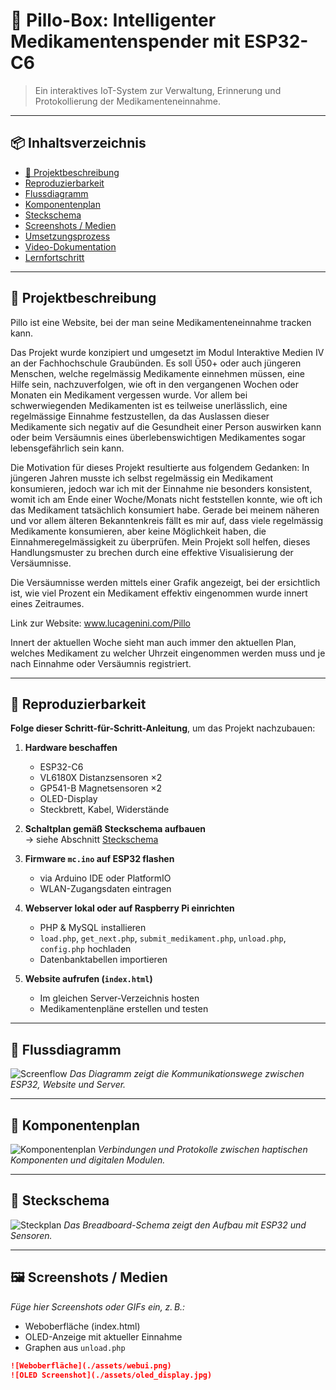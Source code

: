 # 💊 Pillo-Box: Intelligenter Medikamentenspender mit ESP32-C6

> Ein interaktives IoT-System zur Verwaltung, Erinnerung und Protokollierung der Medikamenteneinnahme.

---

## 📦 Inhaltsverzeichnis

- [📝 Projektbeschreibung](#projektbeschreibung)
- [Reproduzierbarkeit](#reproduzierbarkeit)
- [Flussdiagramm](#flussdiagramm)
- [Komponentenplan](#komponentenplan)
- [Steckschema](#steckschema)
- [Screenshots / Medien](#screenshots--medien)
- [Umsetzungsprozess](#umsetzungsprozess)
- [Video-Dokumentation](#video-dokumentation)
- [Lernfortschritt](#lernfortschritt)

---

## 📝 Projektbeschreibung

Pillo ist eine Website, bei der man seine Medikamenteneinnahme tracken kann.

Das Projekt wurde konzipiert und umgesetzt im Modul Interaktive Medien IV an der Fachhochschule Graubünden. Es soll Ü50+ oder auch jüngeren Menschen, welche regelmässig Medikamente einnehmen müssen, eine Hilfe sein, nachzuverfolgen, wie oft in den vergangenen Wochen oder Monaten ein Medikament vergessen wurde. Vor allem bei schwerwiegenden Medikamenten ist es teilweise unerlässlich, eine regelmässige Einnahme festzustellen, da das Auslassen dieser Medikamente sich negativ auf die Gesundheit einer Person auswirken kann oder beim Versäumnis eines überlebenswichtigen Medikamentes sogar lebensgefährlich sein kann.

Die Motivation für dieses Projekt resultierte aus folgendem Gedanken:
In jüngeren Jahren musste ich selbst regelmässig ein Medikament konsumieren, jedoch war ich mit der Einnahme nie besonders konsistent, womit ich am Ende einer Woche/Monats nicht feststellen konnte, wie oft ich das Medikament tatsächlich konsumiert habe. Gerade bei meinem näheren und vor allem älteren Bekanntenkreis fällt es mir auf, dass viele regelmässig Medikamente konsumieren, aber keine Möglichkeit haben, die Einnahmeregelmässigkeit zu überprüfen. Mein Projekt soll helfen, dieses Handlungsmuster zu brechen durch eine effektive Visualisierung der Versäumnisse.

Die Versäumnisse werden mittels einer Grafik angezeigt, bei der ersichtlich ist, wie viel Prozent ein Medikament effektiv eingenommen wurde innert eines Zeitraumes.

Link zur Website: www.lucagenini.com/Pillo

Innert der aktuellen Woche sieht man auch immer den aktuellen Plan, welches Medikament zu welcher Uhrzeit eingenommen werden muss und je nach Einnahme oder Versäumnis registriert.

---

## 🔁 Reproduzierbarkeit

**Folge dieser Schritt-für-Schritt-Anleitung**, um das Projekt nachzubauen:

1. **Hardware beschaffen**  
   - ESP32-C6  
   - VL6180X Distanzsensoren ×2  
   - GP541-B Magnetsensoren ×2  
   - OLED-Display  
   - Steckbrett, Kabel, Widerstände

2. **Schaltplan gemäß Steckschema aufbauen**  
   → siehe Abschnitt [Steckschema](#steckschema)

3. **Firmware `mc.ino` auf ESP32 flashen**  
   - via Arduino IDE oder PlatformIO  
   - WLAN-Zugangsdaten eintragen

4. **Webserver lokal oder auf Raspberry Pi einrichten**  
   - PHP & MySQL installieren  
   - `load.php`, `get_next.php`, `submit_medikament.php`, `unload.php`, `config.php` hochladen  
   - Datenbanktabellen importieren

5. **Website aufrufen (`index.html`)**  
   - Im gleichen Server-Verzeichnis hosten  
   - Medikamentenpläne erstellen und testen

---

## 🔄 Flussdiagramm

![Screenflow](https://github.com/user-attachments/assets/68f54622-40ea-4e81-a5e2-a8ce419c0432)
*Das Diagramm zeigt die Kommunikationswege zwischen ESP32, Website und Server.*

---

## 🔧 Komponentenplan

![Komponentenplan](https://github.com/user-attachments/assets/e54be341-70cc-4e0a-91e9-0666d4949830)
*Verbindungen und Protokolle zwischen haptischen Komponenten und digitalen Modulen.*

---

## 🧩 Steckschema

![Steckplan](https://github.com/user-attachments/assets/b0e210c0-8eb5-4ff1-9236-5de2e835f993)
*Das Breadboard-Schema zeigt den Aufbau mit ESP32 und Sensoren.*

---

## 🖼️ Screenshots / Medien

_Füge hier Screenshots oder GIFs ein, z. B.:_

- Weboberfläche (index.html)
- OLED-Anzeige mit aktueller Einnahme
- Graphen aus `unload.php`

```markdown
![Weboberfläche](./assets/webui.png)
![OLED Screenshot](./assets/oled_display.jpg)
